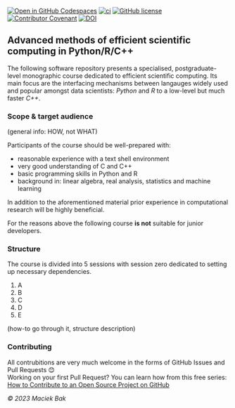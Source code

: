 [![Open in GitHub Codespaces](https://badgen.net/badge/icon/Open%20in%20GitHub%20Codespaces?icon=github&label&color=black)](https://github.com/codespaces/new?hide_repo_select=true&ref=master&repo=648110302&skip_quickstart=true&machine=basicLinux32gb&geo=EuropeWest&devcontainer_path=.devcontainer%2Fdevcontainer.json)
[![ci](https://github.com/AngryMaciek/efcomp/workflows/ci/badge.svg?branch=master)](https://github.com/AngryMaciek/efcomp/actions?query=workflow%3Aci)
[![GitHub license](https://img.shields.io/github/license/AngryMaciek/efcomp)](https://github.com/AngryMaciek/efcomp/blob/master/LICENSE)
[![Contributor Covenant](https://img.shields.io/badge/Contributor%20Covenant-2.1-4baaaa.svg)](CODE_OF_CONDUCT.md)
[![DOI](https://zenodo.org/badge/DOI/10.5281/zenodo.8001609.svg)](https://doi.org/10.5281/zenodo.8001609)

## Advanced methods of efficient scientific computing in Python/R/C++

The following software repository presents a specialised,
postgraduate-level monographic course dedicated to efficient scientific computing.
Its main focus are the interfacing mechanisms between langauges widely used and popular
amongst data scientists: _Python_ and _R_ to a low-level but much faster _C++_.

### Scope & target audience

(general info: HOW, not WHAT)

Participants of the course should be well-prepared with:

* reasonable experience with a text shell environment
* very good understanding of C and C++
* basic programming skills in Python and R
* background in: linear algebra, real analysis, statistics and machine learning

In addition to the aforementioned material prior experience in
computational research will be highly beneficial.

For the reasons above the following course **is not** suitable for junior developers.  

### Structure

The course is divided into 5 sessions with session zero dedicated to
setting up necessary dependencies.
1. A
2. B
3. C
4. D
5. E

(how-to go through it, structure description)

### Contributing

All contrubitions are very much welcome in the forms of
GitHub Issues and Pull Requests 😊  
Working on your first Pull Request? You can learn how from this free series:  
[How to Contribute to an Open Source Project on GitHub](https://kcd.im/pull-request)

*© 2023 Maciek Bak*
